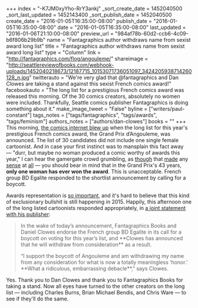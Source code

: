 +++
index = "-K7JM0xyYho-RrY3ankj"
_sort_create_date = 1452040500
_sort_last_updated = 1452143400
_sort_publish_date = 1452040500
create_date = "2016-01-05T16:35:00-08:00"
publish_date = "2016-01-05T16:35:00-08:00"
date = "2016-01-05T16:35:00-08:00"
last_updated = "2016-01-06T21:10:00-08:00"
preview_url = "984af78b-60d2-ccb6-4c09-b6f806b29b9b"
name = "Fantagraphics author withdraws name from sexist award long list"
title = "Fantagraphics author withdraws name from sexist award long list"
type = "Column"
link = "http://fantagraphics.com/flog/angouleme/"
shareimage = "http://seattlereviewofbooks.com/webhook-uploads/1452040218673/12187715_10153071736051097_3424205938714260128_n.jpg"
twitterauto = "We're very glad that @fantagraphics and Dan Clowes are taking a stand against this sexist French comics award!"
facebookauto = "The long list for a prestigious French comics award was released this morning. Of the 30 comics creators, absolutely no women were included. Thankfully, Seattle comics publisher Fantagraphics is doing something about it."
make_image_tweet = "False"
byline = ["writers/paul-constant"]
tags_notes = ["tags/fantagraphics", "tags/awards", "tags/feminism"]
authors_notes = ["authors/dan-clowes"]
books = ""
+++
This morning, [the comics internet blew up](http://robot6.comicbookresources.com/2016/01/angouleme-grand-prixs-male-only-long-list-sparks-call-for-boycott/) when the long list for this year's prestigious French comics award, the Grand Prix d’Angouleme, was announced. The list of 30 candidates did not include one single female cartoonist. And in case your first instinct was to mansplain this fact away — "durr, but maybe no woman produced a comic worthy of awards this year," I can hear the gamergate crowd grumbling, as [though](https://www.drawnandquarterly.com/step-aside-pops) that [made](https://imagecomics.com/comics/series/bitch-planet) any [sense](http://marvel.com/comics/creators/10329/g_willow_wilson) at [all](http://gingerhaze.com/NIMONA) — you should bear in mind that in the Grand Prix's 43 years, **only one woman has ever won the award**. This is unacceptable. French group BD Egalite responded to the shortlist announcement by calling for a boycott.

Awards representation is [so important](http://seattlereviewofbooks.com/notes/2015/07/27/talking-with-nicola-griffith-about-the-importance-of-counting-womens-stories/), and it's hard to believe that this kind of exclusionary bullshit is still happening in 2015. Happily, this afternoon one of the long listed cartoonists responded appropriately, in [a joint statement with his publisher](http://fantagraphics.com/flog/angouleme/):

<blockquote><p>In the wake of today’s announcement, Fantagraphics Books and Daniel Clowes endorse the French group BD Egalite in its call for a boycott on voting for this year’s list, and **Clowes has announced that he will withdraw from consideration** as a result.</p>
 
<p>“I support the boycott of Angouleme and am withdrawing my name from any consideration for what is now a totally meaningless ‘honor.’ **What a ridiculous, embarrassing debacle**,” says Clowes.</p></blockquote>

Yes. Thank you to Dan Clowes and thank you to Fantagraphics Books for taking a stand. Now all eyes have turned to the other creators on the long list — including Charles Burns, Brian Michael Bendis, and Chris Ware — to see if they'll do the same.
